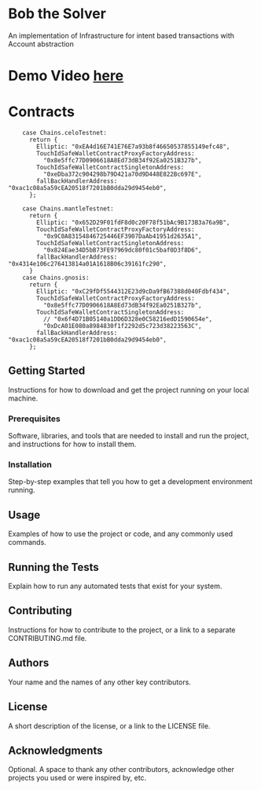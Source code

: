 # Bob the Solver

An implementation of Infrastructure for intent based transactions with Account abstraction

# Demo Video [here](https://youtu.be/lsfHYsocZjI)


# Contracts

```
    case Chains.celoTestnet: 
      return {
        Elliptic: "0xEA4d16E741E76E7a93b8f46650537855149efc48",
        TouchIdSafeWalletContractProxyFactoryAddress:
          "0x8e5ffc77D0906618A8Ed73dB34f92Ea0251B327b",
        TouchIdSafeWalletContractSingletonAddress:
          "0xeDba372c904298b79D421a70d9D448E822Bc697E",
        fallBackHandlerAddress: "0xac1c08a5a59cEA20518f7201bB0dda29d9454eb0",
      };

    case Chains.mantleTestnet:
      return {
        Elliptic: "0x652D29F01fdF8d0c20F78f51bAc9B173B3a76a9B",
        TouchIdSafeWalletContractProxyFactoryAddress:
          "0x9C0A83154846725446EF3907DaAb41951d2635A1",
        TouchIdSafeWalletContractSingletonAddress:
          "0x824Eae34D5bB73FE97969dc80f01c5baf0D3f8D6",
        fallBackHandlerAddress: "0x4314e106c276413814a01A1618B06c39161fc290",
      }
    case Chains.gnosis:
      return {
        Elliptic: "0xC29fDf5544312E23d9cDa9fB67388d040Fdbf434",
        TouchIdSafeWalletContractProxyFactoryAddress:
          "0x8e5ffc77D0906618A8Ed73dB34f92Ea0251B327b",
        TouchIdSafeWalletContractSingletonAddress:
          // "0x6f4D71B05140a1DD6D328e0C58216edD1590654e",
          "0xDcA01E080a8984830f1f2292d5c723d38223563C",
        fallBackHandlerAddress: "0xac1c08a5a59cEA20518f7201bB0dda29d9454eb0",
      };
```



## Getting Started

Instructions for how to download and get the project running on your local machine.

### Prerequisites

Software, libraries, and tools that are needed to install and run the project, and instructions for how to install them.

### Installation

Step-by-step examples that tell you how to get a development environment running.

## Usage

Examples of how to use the project or code, and any commonly used commands.

## Running the Tests

Explain how to run any automated tests that exist for your system.

## Contributing

Instructions for how to contribute to the project, or a link to a separate CONTRIBUTING.md file.

## Authors

Your name and the names of any other key contributors.

## License

A short description of the license, or a link to the LICENSE file. 

## Acknowledgments

Optional. A space to thank any other contributors, acknowledge other projects you used or were inspired by, etc.

